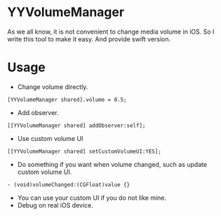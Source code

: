 # YYVolumeManager

As we all know, it is not convenient to change media volume in iOS. So I write this tool to make it easy. And provide swift version.

# Usage

* Change volume directly.
```
[YYVolumeManager shared].volume = 0.5;
```

* Add observer.
```
[[YYVolumeManager shared] addObserver:self];
```

* Use custom volume UI
```
[[YYVolumeManager shared] setCustomVolumeUI:YES];
```

* Do something if you want when volume changed, such as update custom volume UI.
```
- (void)volumeChanged:(CGFloat)value {}
```

* You can use your custom UI if you do not like mine.
* Debug on real iOS device.
